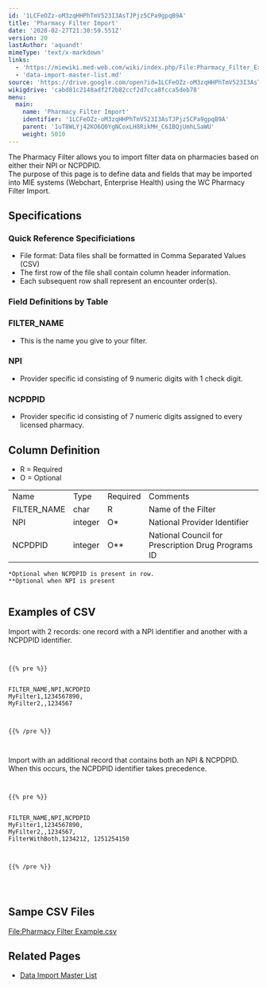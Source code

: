 ```yaml
---
id: '1LCFeOZz-oM3zqHHPhTmV523I3AsTJPjz5CPa9gpqB9A'
title: 'Pharmacy Filter Import'
date: '2020-02-27T21:30:59.551Z'
version: 20
lastAuthor: 'aquandt'
mimeType: 'text/x-markdown'
links:
  - 'https://miewiki.med-web.com/wiki/index.php/File:Pharmacy_Filter_Example.csv'
  - 'data-import-master-list.md'
source: 'https://drive.google.com/open?id=1LCFeOZz-oM3zqHHPhTmV523I3AsTJPjz5CPa9gpqB9A'
wikigdrive: 'cabd81c2148adf2f2b82ccf2d7cca8fcca5deb78'
menu:
  main:
    name: 'Pharmacy Filter Import'
    identifier: '1LCFeOZz-oM3zqHHPhTmV523I3AsTJPjz5CPa9gpqB9A'
    parent: '1uT8WLYj42KO6Q0YgNCoxLH8RikMH_C6IBQjUmhLSaWU'
    weight: 5010
---
```

The Pharmacy Filter allows you to import filter data on pharmacies based on either their NPI or NCPDPID.  
The purpose of this page is to define data and fields that may be imported into MIE systems (Webchart, Enterprise Health) using the WC Pharmacy Filter Import.

  
## **Specifications**  


  
### **Quick Reference Specificiations**  

* File format: Data files shall be formatted in Comma Separated Values (CSV)
* The first row of the file shall contain column header information.
* Each subsequent row shall represent an encounter order(s).

  
### **Field Definitions by Table**  


  
### **FILTER_NAME**  

* This is the name you give to your filter.

  
### **NPI**  

* Provider specific id consisting of 9 numeric digits with 1 check digit.

  
### **NCPDPID**  

* Provider specific id consisting of 7 numeric digits assigned to every licensed pharmacy.

  
## **Column Definition**  

* R = Required
* O = Optional

<table>
<tr>
<td>Name</td>
<td>Type</td>
<td>Required</td>
<td>Comments</td>
</tr>
<tr>
<td>FILTER_NAME</td>
<td>char</td>
<td>R</td>
<td>Name of the Filter</td>
</tr>
<tr>
<td>NPI</td>
<td>integer</td>
<td>O*</td>
<td>National Provider Identifier</td>
</tr>
<tr>
<td>NCPDPID</td>
<td>integer</td>
<td>O**</td>
<td>National Council for Prescription Drug Programs ID</td>
</tr>

</table>

```
*Optional when NCPDPID is present in row.  
**Optional when NPI is present  
  

```
  
## **Examples of CSV**  
  
Import with 2 records: one record with a NPI identifier and another with a NCPDPID identifier.


```
  
  
{{% pre %}}  
  
  
FILTER_NAME,NPI,NCPDPID  
MyFilter1,1234567890,  
MyFilter2,,1234567  
  
  
  
{{% /pre %}}  
  
  

```
Import with an additional record that contains both an NPI & NCPDPID. When this occurs, the NCPDPID identifier takes precedence.


```
  
  
{{% pre %}}  
  
  
FILTER_NAME,NPI,NCPDPID  
MyFilter1,1234567890,  
MyFilter2,,1234567,  
FilterWithBoth,1234212, 1251254150  
  
  
  
{{% /pre %}}  
  
  
  

```
  
## **Sampe CSV Files**  

[File:Pharmacy Filter Example.csv](https://miewiki.med-web.com/wiki/index.php/File:Pharmacy_Filter_Example.csv)

  
## **Related Pages**  

* [Data Import Master List](data-import-master-list.md)
